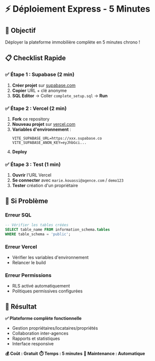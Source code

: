 # ⚡ Déploiement Express - 5 Minutes

## 🎯 Objectif
Déployer la plateforme immobilière complète en 5 minutes chrono !

## 📋 Checklist Rapide

### ✅ Étape 1 : Supabase (2 min)
1. **Créer projet** sur [supabase.com](https://supabase.com)
2. **Copier** URL + clé anonyme
3. **SQL Editor** → Coller `complete_setup.sql` → **Run**

### ✅ Étape 2 : Vercel (2 min)
1. **Fork** ce repository
2. **Nouveau projet** sur [vercel.com](https://vercel.com)
3. **Variables d'environnement** :
   ```
   VITE_SUPABASE_URL=https://xxx.supabase.co
   VITE_SUPABASE_ANON_KEY=eyJhbGci...
   ```
4. **Deploy**

### ✅ Étape 3 : Test (1 min)
1. **Ouvrir** l'URL Vercel
2. **Se connecter** avec `marie.kouassi@agence.com` / `demo123`
3. **Tester** création d'un propriétaire

## 🚨 Si Problème

### Erreur SQL
```sql
-- Vérifier les tables créées
SELECT table_name FROM information_schema.tables 
WHERE table_schema = 'public';
```

### Erreur Vercel
- Vérifier les variables d'environnement
- Relancer le build

### Erreur Permissions
- RLS activé automatiquement
- Politiques permissives configurées

## 🎉 Résultat

**✅ Plateforme complète fonctionnelle**
- Gestion propriétaires/locataires/propriétés
- Collaboration inter-agences
- Rapports et statistiques
- Interface responsive

**💰 Coût : Gratuit**
**⏱️ Temps : 5 minutes**
**🔧 Maintenance : Automatique**